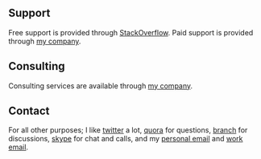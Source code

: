 ## Support
Free support is provided through [StackOverflow](http://stackoverflow.com/). Paid support is provided through [my company](http://bevry.me/support).

## Consulting
Consulting services are available through [my company](http://bevry.me/services).

## Contact
For all other purposes; I like [twitter](http://twitter.com/balupton) a lot, [quora](http://www.quora.com/Benjamin-Lupton) for questions, [branch](http://branch.com/) for discussions, [skype](skype:balupton?add) for chat and calls, and my [personal email](mailto:b@lupton.cc) and [work email](mailto:b@bevry.me).